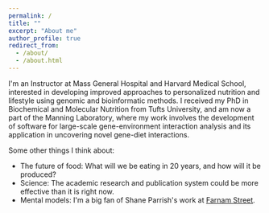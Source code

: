 ```yaml
---
permalink: /
title: ""
excerpt: "About me"
author_profile: true
redirect_from: 
  - /about/
  - /about.html
---
```


I'm an Instructor at Mass General Hospital and Harvard Medical School, interested in developing improved approaches to personalized nutrition and lifestyle using genomic and bioinformatic methods. I received my PhD in Biochemical and Molecular Nutrition from Tufts University, and am now a part of the Manning Laboratory, where my work involves the development of software for large-scale gene-environment interaction analysis and its application in uncovering novel gene-diet interactions.

Some other things I think about:
* The future of food: What will we be eating in 20 years, and how will it be produced?
* Science: The academic research and publication system could be more effective than it is right now.
* Mental models: I'm a big fan of Shane Parrish's work at [Farnam Street](https://fs.blog/).
